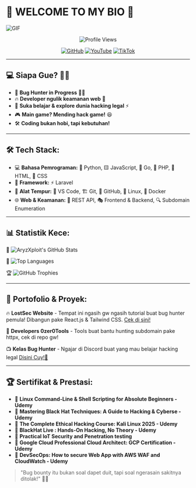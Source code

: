 # 👋 WELCOME TO MY BIO 🚀

![GIF](https://media1.tenor.com/m/Dq7Tg9ic_IkAAAAd/bokuyaba-boku-no-kokoro-no-yabai-yatsu.gif)

<p align="center">
  <img src="https://komarev.com/ghpvc/?username=AryzXploit&label=Profile%20Views&color=blue&style=flat" alt="Profile Views" />
</p>

<p align="center">
  <a href="https://github.com/AryzXploit"><img src="https://komarev.com/ghpvc/?username=AryzXploit&label=GitHub&color=blue&style=flat" alt="GitHub" /></a>
  <a href="https://www.youtube.com/@XDevTools"><img src="https://komarev.com/ghpvc/?username=XDevTools&label=YouTube&color=blue&style=flat" alt="YouTube" /></a>
  <a href="https://www.tiktok.com/@jaxthewhitehat"><img src="https://komarev.com/ghpvc/?username=JaxTheWhiteHat&label=TikTok&color=blue&style=flat" alt="TikTok" /></a>
</p>

---

## 💻 Siapa Gue? 🕵️‍♂️

- 🚀 **Bug Hunter in Progress** 🐛💥
- 🔥 **Developer ngulik keamanan web** 🔐
- 📖 **Suka belajar & explore dunia hacking legal** ⚡
- 🎮 **Main game? Mending hack game!** 😆
- 🛠 **Coding bukan hobi, tapi kebutuhan!**

---

## 🛠 Tech Stack: 

- 💻 **Bahasa Pemrograman:** 🐍 Python, 🟨 JavaScript, 🦫 Go, 🐘 PHP, 🎨 HTML, 🎨 CSS
- 🎨 **Framework:** ⚡ Laravel
- 🔧 **Alat Tempur:** 📝 VS Code, 🏗️ Git, 🐙 GitHub, 🐧 Linux, 🐳 Docker
- 🌐 **Web & Keamanan:** 🔗 REST API, 🎭 Frontend & Backend, 🔍 Subdomain Enumeration

---

## 📊 Statistik Kece:

📌 ![AryzXploit's GitHub Stats](https://github-readme-stats.vercel.app/api?username=AryzXploit&show_icons=true&theme=tokyonight)

📌 ![Top Languages](https://github-readme-stats.vercel.app/api/top-langs/?username=AryzXploit&layout=compact&theme=radical)

🏆 ![GitHub Trophies](https://github-profile-trophy.vercel.app/?username=AryzXploit&theme=dracula)

---

## 🚀 Portofolio & Proyek:

🔥 **LostSec Website** - Tempat ini ngasih gw ngasih tutorial buat bug hunter pemula! Dibangun pake React.js & Tailwind CSS. [Cek di sini!](https://lostsec.xyz)

🎯 **Developers 0zer0Tools** - Tools buat bantu hunting subdomain pake httpx, cek di repo gw!

📺 **Kelas Bug Hunter** - Ngajar di Discord buat yang mau belajar hacking legal [Disini Cuy!🚀](https://discord.gg/selenium)

---

## 🏆 Sertifikat & Prestasi:

- 🏅 **Linux Command-Line & Shell Scripting for Absolute Beginners - Udemy** 
- 🏅 **Mastering Black Hat Techniques: A Guide to Hacking & Cyberse - Udemy**  
- 🏅 **The Complete Ethical Hacking Course: Kali Linux 2025 - Udemy**  
- 🏅 **BlackHat Live : Hands-On Hacking, No Theory - Udemy**
- 🏅 **Practical IoT Security and Penetration testing**
- 🏅 **Google Cloud Professional Cloud Architect: GCP Certification - Udemy**
- 🏅 **DevSecOps: How to secure Web App with AWS WAF and CloudWatch - Udemy**
> "Bug bounty itu bukan soal dapet duit, tapi soal ngerasain sakitnya ditolak!" 🤣🔥
